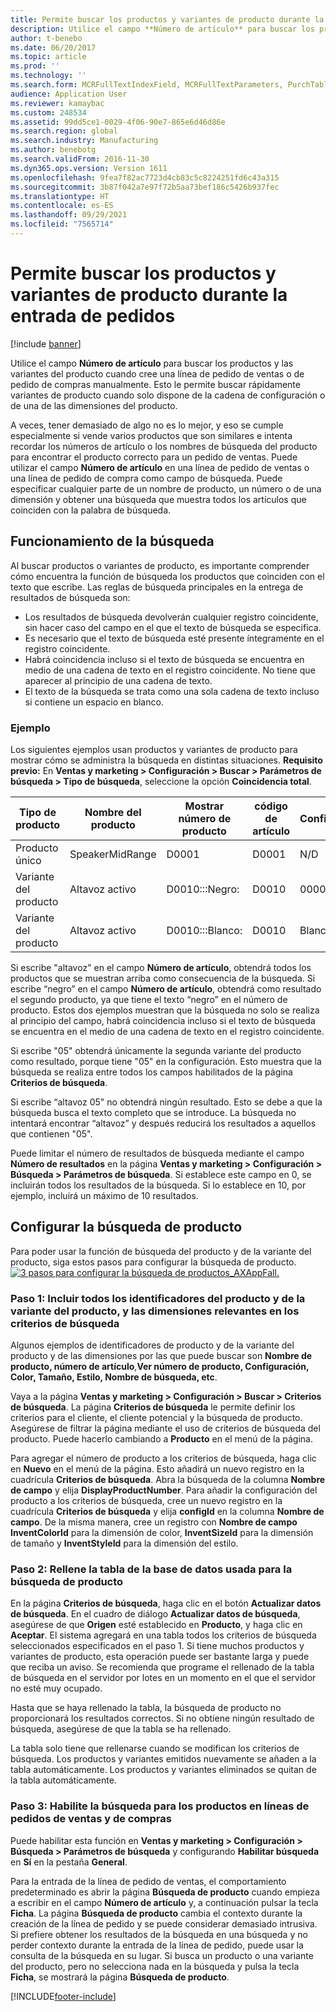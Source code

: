 ```yaml
---
title: Permite buscar los productos y variantes de producto durante la entrada de pedidos
description: Utilice el campo **Número de artículo** para buscar los productos y las variantes del producto cuando cree una línea de pedido de ventas o de pedido de compras manualmente. Esto le permite buscar rápidamente variantes de producto cuando solo dispone de la cadena de configuración o de una de las dimensiones del producto.
author: t-benebo
ms.date: 06/20/2017
ms.topic: article
ms.prod: ''
ms.technology: ''
ms.search.form: MCRFullTextIndexField, MCRFullTextParameters, PurchTable, PurchTablePart, SalesTable
audience: Application User
ms.reviewer: kamaybac
ms.custom: 248534
ms.assetid: 99dd5ce1-0029-4f06-90e7-865e6d46d86e
ms.search.region: global
ms.search.industry: Manufacturing
ms.author: benebotg
ms.search.validFrom: 2016-11-30
ms.dyn365.ops.version: Version 1611
ms.openlocfilehash: 9fea7f82ac7723d4cb83c5c8224251fd6c43a315
ms.sourcegitcommit: 3b87f042a7e97f72b5aa73bef186c5426b937fec
ms.translationtype: HT
ms.contentlocale: es-ES
ms.lasthandoff: 09/29/2021
ms.locfileid: "7565714"
---
```

# <a name="search-for-products-and-product-variants-during-order-entry"></a>Permite buscar los productos y variantes de producto durante la entrada de pedidos

[!include [banner](../includes/banner.md)]

Utilice el campo **Número de artículo** para buscar los productos y las variantes del producto cuando cree una línea de pedido de ventas o de pedido de compras manualmente.  Esto le permite buscar rápidamente variantes de producto cuando solo dispone de la cadena de configuración o de una de las dimensiones del producto.

A veces, tener demasiado de algo no es lo mejor, y eso se cumple especialmente si vende varios productos que son similares e intenta recordar los números de artículo o los nombres de búsqueda del producto para encontrar el producto correcto para un pedido de ventas. Puede utilizar el campo **Número de artículo** en una línea de pedido de ventas o una línea de pedido de compra como campo de búsqueda. Puede especificar cualquier parte de un nombre de producto, un número o de una dimensión y obtener una búsqueda que muestra todos los artículos que coinciden con la palabra de búsqueda.

## <a name="how-search-works"></a>Funcionamiento de la búsqueda
Al buscar productos o variantes de producto, es importante comprender cómo encuentra la función de búsqueda los productos que coinciden con el texto que escribe. Las reglas de búsqueda principales en la entrega de resultados de búsqueda son:

-   Los resultados de búsqueda devolverán cualquier registro coincidente, sin hacer caso del campo en el que el texto de búsqueda se especifica.
-   Es necesario que el texto de búsqueda esté presente íntegramente en el registro coincidente.
-   Habrá coincidencia incluso si el texto de búsqueda se encuentra en medio de una cadena de texto en el registro coincidente. No tiene que aparecer al principio de una cadena de texto.
-   El texto de la búsqueda se trata como una sola cadena de texto incluso si contiene un espacio en blanco.

### <a name="examples"></a>Ejemplo

Los siguientes ejemplos usan productos y variantes de producto para mostrar cómo se administra la búsqueda en distintas situaciones. **Requisito previo:** En **Ventas y marketing &gt; Configuración &gt; Buscar &gt; Parámetros de búsqueda &gt; Tipo de búsqueda**, seleccione la opción **Coincidencia total**.

| Tipo de producto     | Nombre del producto    | Mostrar número de producto | código de artículo | Configuración |
|------------------|-----------------|------------------------|-------------|---------------|
| Producto único | SpeakerMidRange | D0001                  | D0001       | N/D            |
| Variante del producto  | Altavoz activo  | D0010:::Negro:         | D0010       | 000005        |
| Variante del producto  | Altavoz activo  | D0010:::Blanco:         | D0010       | Blanco         |

Si escribe "altavoz" en el campo **Número de artículo**, obtendrá todos los productos que se muestran arriba como consecuencia de la búsqueda. Si escribe “negro” en el campo **Número de artículo**, obtendrá como resultado el segundo producto, ya que tiene el texto “negro” en el número de producto. Estos dos ejemplos muestran que la búsqueda no solo se realiza al principio del campo, habrá coincidencia incluso si el texto de búsqueda se encuentra en el medio de una cadena de texto en el registro coincidente.  

Si escribe "05" obtendrá únicamente la segunda variante del producto como resultado, porque tiene "05" en la configuración. Esto muestra que la búsqueda se realiza entre todos los campos habilitados de la página **Criterios de búsqueda**.  

Si escribe “altavoz 05" no obtendrá ningún resultado. Esto se debe a que la búsqueda busca el texto completo que se introduce. La búsqueda no intentará encontrar “altavoz” y después reducirá los resultados a aquellos que contienen "05".  

Puede limitar el número de resultados de búsqueda mediante el campo **Número de resultados** en la página **Ventas y marketing &gt; Configuración &gt; Búsqueda &gt; Parámetros de búsqueda**. Si establece este campo en 0, se incluirán todos los resultados de la búsqueda. Si lo establece en 10, por ejemplo, incluirá un máximo de 10 resultados.

## <a name="configure-the-product-search"></a>Configurar la búsqueda de producto
Para poder usar la función de búsqueda del producto y de la variante del producto, siga estos pasos para configurar la búsqueda de producto. [![3 pasos para configurar la búsqueda de productos\_AXAppFall.](./media/3-steps-to-configure-product-search_axappfall.png)](./media/3-steps-to-configure-product-search_axappfall.png)

### <a name="step-1-include-all-the-relevant-product-and-product-variant-identifiers-and-dimensions-in-the-search-criteria"></a>Paso 1: Incluir todos los identificadores del producto y de la variante del producto, y las dimensiones relevantes en los criterios de búsqueda

Algunos ejemplos de identificadores de producto y de la variante del producto y de las dimensiones por las que puede buscar son **Nombre de producto, número de artículo**,**Ver número de producto, Configuración, Color, Tamaño, Estilo, Nombre de búsqueda, etc**.  

Vaya a la página **Ventas y marketing &gt; Configuración &gt; Buscar &gt; Criterios de búsqueda**. La página **Criterios de búsqueda** le permite definir los criterios para el cliente, el cliente potencial y la búsqueda de producto. Asegúrese de filtrar la página mediante el uso de criterios de búsqueda del producto. Puede hacerlo cambiando a **Producto** en el menú de la página.  

Para agregar el número de producto a los criterios de búsqueda, haga clic en **Nuevo** en el menú de la página. Esto añadirá un nuevo registro en la cuadrícula **Criterios de búsqueda**. Abra la búsqueda de la columna **Nombre de campo** y elija **DisplayProductNumber**. Para añadir la configuración del producto a los criterios de búsqueda, cree un nuevo registro en la cuadrícula **Criterios de búsqueda** y elija **configId** en la columna **Nombre de campo**. De la misma manera, cree un registro con **Nombre de campo** **InventColorId** para la dimensión de color, **InventSizeId** para la dimensión de tamaño y **InventStyleId** para la dimensión del estilo.

### <a name="step-2-populate-the-database-table-that-is-used-for-product-search"></a>Paso 2: Rellene la tabla de la base de datos usada para la búsqueda de producto

En la página **Criterios de búsqueda**, haga clic en el botón **Actualizar datos de búsqueda**. En el cuadro de diálogo **Actualizar datos de búsqueda**, asegúrese de que **Origen** esté establecido en **Producto**, y haga clic en **Aceptar**. El sistema agregará en una tabla todos los criterios de búsqueda seleccionados especificados en el paso 1. Si tiene muchos productos y variantes de producto, esta operación puede ser bastante larga y puede que reciba un aviso. Se recomienda que programe el rellenado de la tabla de búsqueda en el servidor por lotes en un momento en el que el servidor no esté muy ocupado.  

Hasta que se haya rellenado la tabla, la búsqueda de producto no proporcionará los resultados correctos. Si no obtiene ningún resultado de búsqueda, asegúrese de que la tabla se ha rellenado.  

La tabla solo tiene que rellenarse cuando se modifican los criterios de búsqueda. Los productos y variantes emitidos nuevamente se añaden a la tabla automáticamente. Los productos y variantes eliminados se quitan de la tabla automáticamente.

### <a name="step-3-enable-the-lookup-for-product-search-on-sales-and-purchase-order-lines"></a>Paso 3: Habilite la búsqueda para los productos en líneas de pedidos de ventas y de compras

Puede habilitar esta función en **Ventas y marketing &gt; Configuración &gt; Búsqueda &gt; Parámetros de búsqueda** y configurando **Habilitar búsqueda** en **Sí** en la pestaña **General**.  

Para la entrada de la línea de pedido de ventas, el comportamiento predeterminado es abrir la página **Búsqueda de producto** cuando empieza a escribir en el campo **Número de artículo** y, a continuación pulsar la tecla **Ficha**. La página **Búsqueda de producto** cambia el contexto durante la creación de la línea de pedido y se puede considerar demasiado intrusiva. Si prefiere obtener los resultados de la búsqueda en una búsqueda y no perder contexto durante la entrada de la línea de pedido, puede usar la consulta de la búsqueda en su lugar. Si busca un producto o una variante del producto, pero no selecciona nada en la búsqueda y pulsa la tecla **Ficha**, se mostrará la página **Búsqueda de producto**.





[!INCLUDE[footer-include](../../includes/footer-banner.md)]
